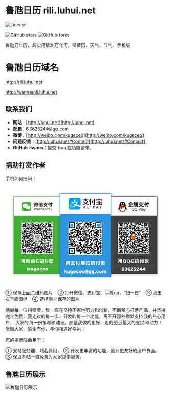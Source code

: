 # 鲁虺日历 rili.luhui.net

![License](https://img.shields.io/badge/license-MIT-blue.svg)

![GitHub stars](https://img.shields.io/github/stars/kugeceo/rili.luhui.net)
![GitHub forks](https://img.shields.io/github/forks/kugeceo/rili.luhui.net)

鲁虺万年历，超实用精准万年历，带黄历，天气、节气，手机版

# 鲁虺日历域名
http://rili.luhui.net

http://wannianli.luhui.net



## 联系我们
- **网站**：[http://luhui.net](http://luhui.net)
- **邮箱**：63625244@qq.com
- **微博**：[http://weibo.com/kugeceo](http://weibo.com/kugeceo)
- **问题反馈**：[http://luhui.net/#Contact](http://luhui.net/#Contact)
- **GitHub Issues**：提交 bug 或功能请求。

  

## 捐助打赏作者

手机如何扫码：

![打赏作者](https://github.com/kugeceo/flash.luhui.net/raw/main/images/zhifu.png)

① 保存上面二维码图片　② 打开微信、支付宝、手机qq、“扫一扫”　③ 点击右下脚图标　④ 选择刚才保存的图片

感谢每一位捐赠者，我一直在坚持不懈地努力和创新，不断精心打磨产品，并坚持完全免费，我走过的每一步、开发的每一个功能，离不开那些默默支持我的热心用户，
大家的每一份捐赠和建议，都是我做的更好、走的更远最大的支持和动力！感谢大家，感谢有你，与你相遇好幸运！

您的捐赠将会用于：

①  支付服务器、域名费用。
②  开发更丰富的功能，设计更友好的用户界面。
③  保证本站一直免费为大家提供服务。





## 鲁虺日历展示
![鲁虺日历展示](https://wannianli.luhui.net/%E6%97%A5%E5%8E%86%E6%88%AA%E5%9B%BE_20200807073105.jpg)



